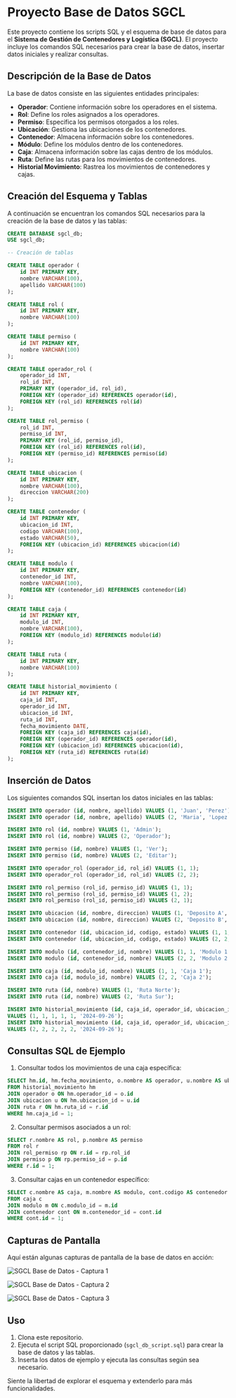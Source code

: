 
# Proyecto Base de Datos SGCL

Este proyecto contiene los scripts SQL y el esquema de base de datos para el **Sistema de Gestión de Contenedores y Logística (SGCL)**. El proyecto incluye los comandos SQL necesarios para crear la base de datos, insertar datos iniciales y realizar consultas.

## Descripción de la Base de Datos

La base de datos consiste en las siguientes entidades principales:

- **Operador**: Contiene información sobre los operadores en el sistema.
- **Rol**: Define los roles asignados a los operadores.
- **Permiso**: Especifica los permisos otorgados a los roles.
- **Ubicación**: Gestiona las ubicaciones de los contenedores.
- **Contenedor**: Almacena información sobre los contenedores.
- **Módulo**: Define los módulos dentro de los contenedores.
- **Caja**: Almacena información sobre las cajas dentro de los módulos.
- **Ruta**: Define las rutas para los movimientos de contenedores.
- **Historial Movimiento**: Rastrea los movimientos de contenedores y cajas.

## Creación del Esquema y Tablas

A continuación se encuentran los comandos SQL necesarios para la creación de la base de datos y las tablas:

```sql
CREATE DATABASE sgcl_db;
USE sgcl_db;

-- Creación de tablas

CREATE TABLE operador (
    id INT PRIMARY KEY,
    nombre VARCHAR(100),
    apellido VARCHAR(100)
);

CREATE TABLE rol (
    id INT PRIMARY KEY,
    nombre VARCHAR(100)
);

CREATE TABLE permiso (
    id INT PRIMARY KEY,
    nombre VARCHAR(100)
);

CREATE TABLE operador_rol (
    operador_id INT,
    rol_id INT,
    PRIMARY KEY (operador_id, rol_id),
    FOREIGN KEY (operador_id) REFERENCES operador(id),
    FOREIGN KEY (rol_id) REFERENCES rol(id)
);

CREATE TABLE rol_permiso (
    rol_id INT,
    permiso_id INT,
    PRIMARY KEY (rol_id, permiso_id),
    FOREIGN KEY (rol_id) REFERENCES rol(id),
    FOREIGN KEY (permiso_id) REFERENCES permiso(id)
);

CREATE TABLE ubicacion (
    id INT PRIMARY KEY,
    nombre VARCHAR(100),
    direccion VARCHAR(200)
);

CREATE TABLE contenedor (
    id INT PRIMARY KEY,
    ubicacion_id INT,
    codigo VARCHAR(100),
    estado VARCHAR(50),
    FOREIGN KEY (ubicacion_id) REFERENCES ubicacion(id)
);

CREATE TABLE modulo (
    id INT PRIMARY KEY,
    contenedor_id INT,
    nombre VARCHAR(100),
    FOREIGN KEY (contenedor_id) REFERENCES contenedor(id)
);

CREATE TABLE caja (
    id INT PRIMARY KEY,
    modulo_id INT,
    nombre VARCHAR(100),
    FOREIGN KEY (modulo_id) REFERENCES modulo(id)
);

CREATE TABLE ruta (
    id INT PRIMARY KEY,
    nombre VARCHAR(100)
);

CREATE TABLE historial_movimiento (
    id INT PRIMARY KEY,
    caja_id INT,
    operador_id INT,
    ubicacion_id INT,
    ruta_id INT,
    fecha_movimiento DATE,
    FOREIGN KEY (caja_id) REFERENCES caja(id),
    FOREIGN KEY (operador_id) REFERENCES operador(id),
    FOREIGN KEY (ubicacion_id) REFERENCES ubicacion(id),
    FOREIGN KEY (ruta_id) REFERENCES ruta(id)
);
```

## Inserción de Datos

Los siguientes comandos SQL insertan los datos iniciales en las tablas:

```sql
INSERT INTO operador (id, nombre, apellido) VALUES (1, 'Juan', 'Perez');
INSERT INTO operador (id, nombre, apellido) VALUES (2, 'Maria', 'Lopez');

INSERT INTO rol (id, nombre) VALUES (1, 'Admin');
INSERT INTO rol (id, nombre) VALUES (2, 'Operador');

INSERT INTO permiso (id, nombre) VALUES (1, 'Ver');
INSERT INTO permiso (id, nombre) VALUES (2, 'Editar');

INSERT INTO operador_rol (operador_id, rol_id) VALUES (1, 1);
INSERT INTO operador_rol (operador_id, rol_id) VALUES (2, 2);

INSERT INTO rol_permiso (rol_id, permiso_id) VALUES (1, 1);
INSERT INTO rol_permiso (rol_id, permiso_id) VALUES (1, 2);
INSERT INTO rol_permiso (rol_id, permiso_id) VALUES (2, 1);

INSERT INTO ubicacion (id, nombre, direccion) VALUES (1, 'Deposito A', 'Calle Falsa 123');
INSERT INTO ubicacion (id, nombre, direccion) VALUES (2, 'Deposito B', 'Avenida Siempre Viva 742');

INSERT INTO contenedor (id, ubicacion_id, codigo, estado) VALUES (1, 1, 'CONT-001', 'Activo');
INSERT INTO contenedor (id, ubicacion_id, codigo, estado) VALUES (2, 2, 'CONT-002', 'Inactivo');

INSERT INTO modulo (id, contenedor_id, nombre) VALUES (1, 1, 'Modulo 1');
INSERT INTO modulo (id, contenedor_id, nombre) VALUES (2, 2, 'Modulo 2');

INSERT INTO caja (id, modulo_id, nombre) VALUES (1, 1, 'Caja 1');
INSERT INTO caja (id, modulo_id, nombre) VALUES (2, 2, 'Caja 2');

INSERT INTO ruta (id, nombre) VALUES (1, 'Ruta Norte');
INSERT INTO ruta (id, nombre) VALUES (2, 'Ruta Sur');

INSERT INTO historial_movimiento (id, caja_id, operador_id, ubicacion_id, ruta_id, fecha_movimiento)
VALUES (1, 1, 1, 1, 1, '2024-09-26');
INSERT INTO historial_movimiento (id, caja_id, operador_id, ubicacion_id, ruta_id, fecha_movimiento)
VALUES (2, 2, 2, 2, 2, '2024-09-26');
```

## Consultas SQL de Ejemplo

1. Consultar todos los movimientos de una caja específica:

```sql
SELECT hm.id, hm.fecha_movimiento, o.nombre AS operador, u.nombre AS ubicacion, r.nombre AS ruta
FROM historial_movimiento hm
JOIN operador o ON hm.operador_id = o.id
JOIN ubicacion u ON hm.ubicacion_id = u.id
JOIN ruta r ON hm.ruta_id = r.id
WHERE hm.caja_id = 1;
```

2. Consultar permisos asociados a un rol:

```sql
SELECT r.nombre AS rol, p.nombre AS permiso
FROM rol r
JOIN rol_permiso rp ON r.id = rp.rol_id
JOIN permiso p ON rp.permiso_id = p.id
WHERE r.id = 1;
```

3. Consultar cajas en un contenedor específico:

```sql
SELECT c.nombre AS caja, m.nombre AS modulo, cont.codigo AS contenedor
FROM caja c
JOIN modulo m ON c.modulo_id = m.id
JOIN contenedor cont ON m.contenedor_id = cont.id
WHERE cont.id = 1;
```

## Capturas de Pantalla

Aquí están algunas capturas de pantalla de la base de datos en acción:

![SGCL Base de Datos - Captura 1](./images/sgcl_db_image1.png)

![SGCL Base de Datos - Captura 2](./images/sgcl_db_image2.png)

![SGCL Base de Datos - Captura 3](./images/sgcl_db_image3.png)


## Uso

1. Clona este repositorio.
2. Ejecuta el script SQL proporcionado (`sgcl_db_script.sql`) para crear la base de datos y las tablas.
3. Inserta los datos de ejemplo y ejecuta las consultas según sea necesario.

Siente la libertad de explorar el esquema y extenderlo para más funcionalidades.
